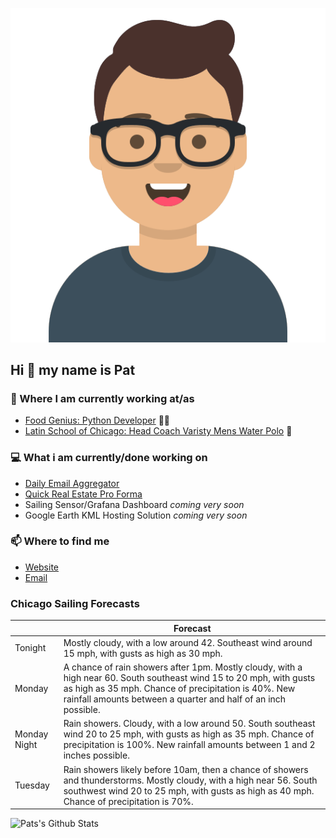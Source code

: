 [![Social banner for p-j-falconer](https://raw.githubusercontent.com/P-J-FALCONER/P-J-FALCONER/master/assets/avataaars.svg)](https://patfalconer.com/)
## Hi :wave: my name is Pat

### 💼 Where I am currently working at/as
- [Food Genius: Python Developer](https://getfoodgenius.com/) 🍔🐍
- [Latin School of Chicago: Head Coach Varisty Mens Water Polo](https://www.latinschool.org/) 🤽


### 💻 What i am currently/done working on
 - [Daily Email Aggregator](https://github.com/P-J-FALCONER/dott_daily_mail)
 - [Quick Real Estate Pro Forma](https://github.com/P-J-FALCONER/henry)
 - Sailing Sensor/Grafana Dashboard *coming very soon*
 - Google Earth KML Hosting Solution *coming very soon*

### 📫 Where to find me
 - [Website](https://patfalconer.com/)
 - [Email](mailto:patrick.j.falconer@gmail.com)


### Chicago Sailing Forecasts
|   | Forecast  |
|---|---|
| Tonight | Mostly cloudy, with a low around 42. Southeast wind around 15 mph, with gusts as high as 30 mph. |
| Monday | A chance of rain showers after 1pm. Mostly cloudy, with a high near 60. South southeast wind 15 to 20 mph, with gusts as high as 35 mph. Chance of precipitation is 40%. New rainfall amounts between a quarter and half of an inch possible. |
| Monday Night | Rain showers. Cloudy, with a low around 50. South southeast wind 20 to 25 mph, with gusts as high as 35 mph. Chance of precipitation is 100%. New rainfall amounts between 1 and 2 inches possible. |
| Tuesday | Rain showers likely before 10am, then a chance of showers and thunderstorms. Mostly cloudy, with a high near 56. South southwest wind 20 to 25 mph, with gusts as high as 40 mph. Chance of precipitation is 70%. |

![Pats's Github Stats](https://github-readme-stats.vercel.app/api?username=p-j-falconer&show_icons=true&theme=radical)
